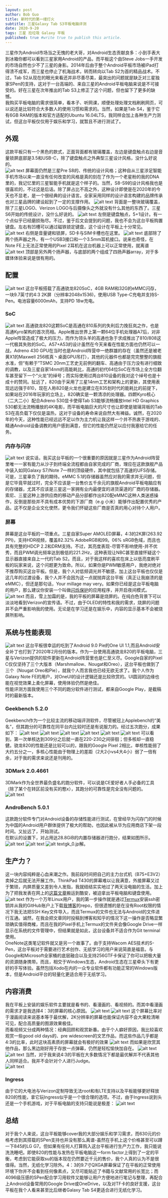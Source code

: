 ```yaml
---
layout: post
author: Bob Guo
title: 新时代的第一缕灯火
subtitle: 三星Galaxy Tab S3平板电脑评测
date: 2020-9-20
tags: 三星 捡垃圾 Galaxy 平板
published: true #write true to publish this article.
---
```

三星作为Android市场当之无愧的老大哥，对Android生态贡献良多：小到手表大到冰箱你都可以看到三星家用Android的产品，而平板这个由Steve Jobs一手开发的市场自然也少不了三星的身影。2014年后由于整个Android平板市场被iPad打得溃不成军，而三星也停止了机海战术，转而转向以Tab S2为首的精品战术。不过，Tab S2从现在的眼光来看还并非尽善尽美，最突出的问题就是缺乏对三星独家SPen的支持，这对于一台高端的、来自三星的Android平板电脑来说是不可接受的。好在三星在次年推出的Tab S3上修正了这个问题，但也留下了更多的缺憾。  
我购买平板电脑的需求很简单，看本子、听网课，顺便处理处理文档刷刷网页，可以说还是比较符合大多数人的使用习惯和需求的。当然，如果是Tab S4，鉴于它有6GB RAM的版本和官方适配的Ubuntu 16.04LTS，我同样会加上各种生产力测试，但这台平板仅仅用于娱乐和学习，就暂且不进行测试了。
## 外观
这款平板只有一个黑色的款式，正面背面都有玻璃覆盖，左边是键盘触点右边是音量锁屏底部是3.5和USB-C，除了键盘触点之外典型三星设计风格，没什么好说的。  
![alt text](/img/tabs3/front.jpg)
屏幕面仍然是三星Pre S8的、传统的设计风格；这种自从三星涉足智能手机市场以来一直没有任何改变的风格是真的刻在了作为一个老星粉的我的DNA里的，我记忆里的三星智能手机就是这个样子的。当然，S8-S9的设计风格我也是很喜欢的，不过这是后话。除了屏占比不高之外，这种设计即使是在2020年的今天也不显老，是一个很经典的设计语言。全家采用同样的设计语言构建的品牌传承也对三星品牌的建设起到了一定的支撑作用。
![alt text](/img/tabs3/back.jpg)
背面是一整块玻璃覆盖，除了三星LOGO、Verizon LOGO与后摄像头之外就没有什么其他的东西了。三星S6开始的传统设计，没什么好说的。
![alt text](/img/tabs3/dock.jpg)
左侧是键盘触点，5+1设计。有一个点似乎已经磨损殆尽。不过，鉴于后文会提到的问题，我也不会为这台平板购置键盘。左右有凹槽可以通过磁铁锁定键盘，这个设计在平板上十分常见。
![alt text](/img/tabs3/volume.jpg)
右侧是音量键和锁屏，SD卡与SIM卡槽也在这里。
![alt text](/img/tabs3/iojpg)
底部除了两个扬声器之外，有一个USB3接口和一个3.5mm耳机接口。说来也奇怪，在Note FE上无法正常使用的Pixel 2耳机在这台机器上可以正常使用，就离谱
![alt text](/img/tabs3/top.jpg)
顶部是另外两个扬声器，与底部的两个组成了四扬声器array，对于多媒体体验来说是很有用的。
## 配置
![alt text](/img/tabs3/spec.jpg)
这台平板搭载了高通骁龙820SoC，4GB RAM和32G的eMMC闪存，一块9.7英寸的4:3 2K屏（分辨率2048x1536)，使用USB Type-C充电并支持S-Pen。电池容量6000mAh，支持PD 18w充电。
### SoC
![alt text](/img/tabs3/820.png)
高通骁龙820这颗SoC是高通在810系列的失利后力挽狂岚之作，也是高通Kyro架构的首次亮相。Apple推出世界上第一颗64位手机处理器A7后，对非Apple阵营造成了极大的压力，而作为领头羊的高通也急于求成推出了810/808这一代极其失败的SoC。A57+A53的设计虽然在今天来看在性能方面也仍然可以一战，Adreno 430 GPU在当时也是Android阵营中一绝群雄的存在（虽然还是被老黄X1的Maxwell 256核真丶桌面GPU吊打），其他的元器件也都是完完整整的旗舰水准，但“有赖于”TSMC 20nm工艺史无前例的翻车、高通由于压力没有进行细致的调教，以及三星自家14nm的高能耗比，高通的初代64位SoC在市场上全方位翻车甚至留下一个“火龙”的绰号；而实际使用过两台810设备的我对这个绰号也是十成十的赞同。扯远了，820由于采用了三星14nm工艺和架构上的更新，其使用表现远远强于810，现在人称820是火龙也是建立在835划时代的能耗比的前提下，如果站在2016年玩家的立场上，820确实是一颗清凉的处理器。四颗Kyro核心（二大二小）配合Adreno 530显卡使得Tab S3能够流畅播放Intel HD Graphics 530都无法流畅播放的4K电影，而平板电脑巨大的尺寸也让即使是玻璃背板的Tab S3在高负载下仅仅是温热，这对于设备的寿命来说自然大有裨益。诚然，在2020年的今天，这种性能已经远远不足以作为主力机让我这样一个并不热衷于游戏的、精通Android设备调教的用户感到满意，但它的性能仍然足以应付我塞给它的任务。
### 内存与闪存
![alt text](/img/tabs3/emmc.jpg)
说实话，我买这台平板的一个很重要的原因就是三星作为Android阵营里唯一一家有能力从沙子到终端全流程都由自家完成的厂商，理应在这款旗舰产品中装入如同Galaxy S7/Note 7一样的顶级硬件，其中就包括了高速的UFS存储。可是，三星辜负了我的期待。eMMC 5.1的存储器虽然应对我的需求并无问题，但是它毕竟早就过时，完全不应该是一台售价五千余元的旗舰Android平板电脑应有的存储器，尤其不应该是三星这一家拥有业内最便宜的进货渠道的厂商的存储器。索尼、三星这种上游供应商的移动产品分部都作出820配eMMC这种人类迷惑操作，反倒是那些并不具有成本优势的下游厂商（e.g 小米）能够作出配置优秀的产品，这不仅是企业文化使然，更令我们怀疑这些厂商是否真的用心对待个人用户。
### 屏幕
屏幕是这台平板的一项重点。三星自家Super AMOLED屏幕，4:3的2K屏(263.92 PPI)，支持HDR视频，覆盖82.32% AdobeRGB和99。06% sRGB色域，而且也具有完整的HDCP 2.2和DRM支持。不过，其亮度表现-尽管不影响使用-并不优秀，而且PWM调光频率达到极低的221.2Hz，这种表现让NBC甚至直接怀疑这个显示器直接来自上一代的Tab S2。而且，对于我这样的喜欢在床上以低亮度刷平板的玩家来说，这个问题更为致命。所以，如果你是PWM敏感用户，我绝对绝对不推荐购买这台平板。但是，我个人对低频调光并不敏感，加上这台平板也仅仅是这几年的过渡设备，我个人并不会因为这一点就抛弃这台平板（真正让我崩溃的是eMMC），但还是那句话，Your millage may very。如果你已经是这台平板电脑的用户，那么建议你安装一个叫做[闪烁保护](https://play.google.com/store/apps/details?id=org.js.oledsaver&hl=zh)的应用程序，并开启夜间模式。
![alt text](/img/tabs3/burn_in.jpg)
而且，雪上加霜的是，我的平板的屏幕是烧屏的。在纯白色背景下可以淡淡地看到Verizon的宣传语。不过，由于OLED的特性和我的需求，烧屏的问题并不会严重影响我的使用。无论是在学习还是在娱乐中，内容的显示基本不会被烧屏所影响。
## 系统与性能表现
![alt text](/img/tabs3/info.jpg)
这台平板很幸运的吃到了Android 9.0 Pie的One UI 1.1,而且Android安全补丁也打到了2020年2月份的版本。作为一台使用高通骁龙820的平板电脑，三星与Verizon提供的软件更新在Android阵营里也是仁至义尽。Google自家的Pixel C仅仅坚持了三个大版本（Marshmallow、Nougat和Oreo），这台平板也做到了三个（Nougat Oreo和Pie），就我个人而言我也已经无欲无求了。我个人作为Galaxy Note FE的用户，对OneUI的设计逻辑还是比较欣赏的。UI圆润的边缘也能在视觉效果上柔化屏幕，使用体验仍然是绝佳。  
性能评测方面我使用三个不同的跑分软件进行测试，都来自Google Play，是截稿时的最新版本。
### Geekbench 5.2.0
Geekbench作为一个比较主流的移动端评测软件，尽管被冠上Applebench的“美名”，但其跑分的可靠性在同平台内比较时还是有说服力的。经过五次跑分，成果如下：
![alt text](/img/tabs3/sheet.jpg)
![alt text](/img/tabs3/gk_0.jpg)
![alt text](/img/tabs3/gk_1.jpg)
![alt text](/img/tabs3/gk_2.jpg)
![alt text](/img/tabs3/gk_3.jpg)
![alt text](/img/tabs3/gk_4.jpg)
可以看到，第一次单核达到309分之后就一直在220-230之间徘徊；但多核却一直稳健。骁龙820的性能还是比较可以的，跟我的Google Pixel 2相比，单核性能弱了大约五分之一，多核心性能由于物理上的差距（2大2小vs4大4小）弱了一倍有余，对于我的需求来说还是刊用的。
### 3DMark 2.0.4661
3DMark作为全世界最负盛名的跑分软件，可以说是CE爱好者人手必备的工具（除了某个在转区前没有买的憨x），其跑分的可靠性是完全没有问题的。
![alt text](/img/tabs3/3dmark.jpg)
### AndroBench 5.0.1
这款跑分软件专门对Android设备的存储性能进行测试，在曾经华为闪存门的时候为中国的Android用户群体提供了极大的帮助，也因此被从华为应用商店下架一段时间。又扯远了，开始测试。  
在默认的设置下，对占用达28.8GiB的内置存储器进行跑分，结果如图所示。
![alt text](/img/tabs3/nand_occupy.jpg)
![alt text](/img/tabs3/androbench_set.jpg)
![alt text](/img/tabs3/androbench_result.jpg)gk_0.jp解。
## 生产力？
这一块内容纯粹是心血来潮之作。我前段时间把自己的主力台式机（B75+E3V2）卖掉之后就无法开展工作。ThinkPad T430的屏幕难以让我满意，外接屏幕又过于繁琐，内屏质量又差到令人发指，我就结结实实地过了两天没电脑的生活。加上为了把我发表在网上的[这篇文章](https://pegionfish.github.io/2020/09/14/latitude-5175-review/)搬运到酷安，被迫拿出平板电脑和键盘使用。  
![alt text](/img/tabs3/multiapp.jpg)
作为一个万年Linux用户，我的第一步操作就是通过[Termux](https://termux.com/)安装ssh密钥并从我的GitHub账户上下载[我博客](pegionfish.github.io)的repo，但很遗憾的是在没有Root权限的情况下我无法把SSH Key文件导入，而且Termux的文件也无法与Android的文件进行互通。诚然，在我会把文章同时投稿到博客和知乎的情况下这一操作是否略显繁琐确实值得商榷，而且在我的Pixel手机上Termux的文件夹会像Google Drive一样显示在系统的文件管理中，但结果就是如此，这台设备并不适合作为Git terminal使用。  
OneNote这类笔记软件就又是另一个故事了。由于支持Wacom AES技术的S-Pen，这台平板对于需要进行艺术创作、无纸学习的用户来说简直是福音。与Google和Microsoft全家桶的底层融合以及支持256GTF卡保证了你可以把极大量的资源随身携带。而且，相交于Windows生态，Android生态在三星牵头下有更好的手写体验。虽然包括Xodo在内的一众专业软件都有功能正常的Windows版本，但是Android平台的轻量化更适合用于无纸学习。
## 内容消费
我在平板上安装的娱乐软件主要就是看书的、看漫画的、看视频的。而其中看漫画的需求才是我选择4：3的屏幕的核心原因。
![alt text](/img/tabs3/manga_1.jpg)
![alt text](/img/tabs3/manga_2.jpg)
这个屏幕比率对于漫画阅读来说基本等于最优解，2K分辨率的屏幕也能保证内容不会大果粒清晰可见，配合高质量的图源效果极佳。  
而看视频又分成两种情况：经典回顾和观赏新番。由于个人癖好原因，我比较喜欢观赏一些good old days的、pre widescreen的文艺作品，而这些作品几乎都是4:3的比率，此时这块高素质的屏幕就会有极好的效果
![alt text](/img/tabs3/pw_video.jpg)
而如果是欣赏其他作品，那么黑边刚好用于存放一点弹幕，仍然是轻松愉快加自在。
![alt text](/img/tabs3/fhd_video.jpg)
![alt text](/img/tabs3/bilibili_danmu.png)
当然，对于我来说4:3的平板在大多数情况下都是最优解并不代表其他人同样适合。我并不会针对个人进行Judge。  
![alt text](/img/tabs3/zhihu_live.jpg)
### Ingress
由于它的大电池与Verizon定制导致无法root和有LTE支持以及平板能够更好释放820的性能，拿它玩Ingress似乎是一个很合理的选项。不过，由于Ingress说到头还是一个手机游戏，对于平板电脑的支持只能说是极差：
![alt text](/img/tabs3/ingress.jpg)
## 总结
对于我个人来说，这台平板能够cover我的大部分娱乐和学习需求，而630元的价格考虑到其搭载的SPen支持也并没有那么离谱-虽然在手机上这个价格甚至可以蹲一下845的LG G7。但如果有任何人打算购入这台平板进行生产力工作，我只能说洗洗睡吧。即使820的性能与发热在平板电脑这一form factor上得到了一定的平衡，考虑到它能获取su的版本现在仍然要近千元的售价，我个人真的认为不是很值得。当然，无纸化学习除外。4：3的9.7寸QXGA屏幕保证了在平板的正常使用环境下你并不会看到任何像素点，又尽可能贴近了书籍与文献常用的长宽比；而4096级压感的SPen配合学习用软件又能够让用户方便地进行笔记与整理，再配合上Android设备常用的Google Drive或OneDrive，以及对TF卡的良好支援，这台平板在我个人看来甚至比后继者Galaxy Tab S4更适合进行无纸化学习。